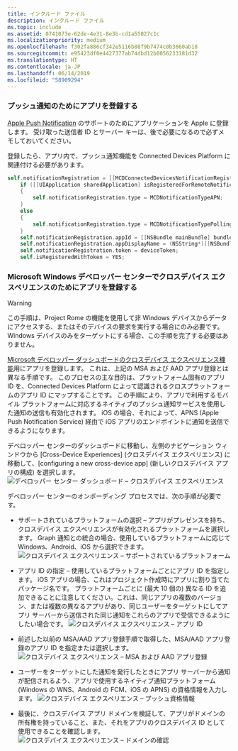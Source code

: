 ```yaml
---
title: インクルード ファイル
description: インクルード ファイル
ms.topic: include
ms.assetid: 0741073e-62de-4e31-8e3b-cd1a55027c1c
ms.localizationpriority: medium
ms.openlocfilehash: f302fa886cf342e5116b88f9b7474c0b3660ab18
ms.sourcegitcommit: e95423df0e4427377ab74dbd12b0056233181d32
ms.translationtype: HT
ms.contentlocale: ja-JP
ms.lasthandoff: 06/14/2019
ms.locfileid: "58909294"
---
```

### <a name="register-your-app-for-push-notifications"></a>プッシュ通知のためにアプリを登録する

[Apple Push Notification](https://developer.apple.com/notifications/) のサポートのためにアプリケーションを Apple に登録します。 受け取った送信者 ID とサーバー キーは、後で必要になるので必ずメモしておいてください。

登録したら、アプリ内で、プッシュ通知機能を Connected Devices Platform に関連付ける必要があります。

```ObjectiveC
self.notificationRegistration = [[MCDConnectedDevicesNotificationRegistration alloc] init];
    if ([[UIApplication sharedApplication] isRegisteredForRemoteNotifications])
    {
        self.notificationRegistration.type = MCDNotificationTypeAPN;
    }
    else
    {
        self.notificationRegistration.type = MCDNotificationTypePolling;
    }
    self.notificationRegistration.appId = [[NSBundle mainBundle] bundleIdentifier];
    self.notificationRegistration.appDisplayName = (NSString*)[[NSBundle mainBundle] objectForInfoDictionaryKey:@"CFBundleDisplayName"];
    self.notificationRegistration.token = deviceToken;
    self.isRegisteredWithToken = YES;
```

### <a name="register-your-app-in-microsoft-windows-dev-center-for-cross-device-experiences"></a>Microsoft Windows デベロッパー センターでクロスデバイス エクスペリエンスのためにアプリを登録する

> [!WARNING]
> この手順は、Project Rome の機能を使用して非 Windows デバイスからデータにアクセスする、またはそのデバイスの要求を実行する場合にのみ必要です。 Windows デバイスのみをターゲットにする場合、この手順を完了する必要はありません。

[Microsoft デベロッパー ダッシュボードのクロスデバイス エクスペリエンス機能](https://developer.microsoft.com/dashboard/crossplatform/web)用にアプリを登録します。 これは、上記の MSA および AAD アプリ登録とは異なる手順です。 このプロセスの主な目的は、プラットフォーム固有のアプリ ID を、Connected Devices Platform によって認識されるクロスプラットフォームのアプリ ID にマップすることです。 この手順により、アプリで利用するモバイル プラットフォームに対応するネイティブのプッシュ通知サービスを使用した通知の送信も有効化されます。 iOS の場合、それによって、APNS (Apple Push Notification Service) 経由で iOS アプリのエンドポイントに通知を送信できるようになります。

デベロッパー センターのダッシュボードに移動し、左側のナビゲーション ウィンドウから [Cross-Device Experiences] (クロスデバイス エクスペリエンス) に移動して、[configuring a new cross-device app] (新しいクロスデバイス アプリの構成) を選択します。
![デベロッパー センター ダッシュボード – クロスデバイス エクスペリエンス](../../notifications/media/dev_center_portal/dev_center_portal_1_overview.png)

デベロッパー センターのオンボーディング プロセスでは、次の手順が必要です。

* サポートされているプラットフォームの選択 – アプリがプレゼンスを持ち、クロスデバイス エクスペリエンスが有効化されるプラットフォームを選択します。 Graph 通知との統合の場合、使用しているプラットフォームに応じて Windows、Android、iOS から選択できます。 ![クロスデバイス エクスペリエンス – サポートされているプラットフォーム](../../notifications/media/dev_center_portal/dev_center_portal_2_supported_platforms.png)

* アプリ ID の指定 – 使用しているプラットフォームごとにアプリ ID を指定します。 iOS アプリの場合、これはプロジェクト作成時にアプリに割り当てたパッケージ名です。 プラットフォームごとに (最大 10 個の) 異なる ID を追加できることに注意してください。これは、同じアプリの複数のバージョン、または複数の異なるアプリがあり、同じユーザーをターゲットにしてアプリ サーバーから送信された同じ通知をこれらのアプリで受信できるようにしたい場合です。 ![クロスデバイス エクスペリエンス – アプリ ID](../../notifications/media/dev_center_portal/dev_center_portal_3_app_ids.png)

* 前述した以前の MSA/AAD アプリ登録手順で取得した、MSA/AAD アプリ登録のアプリ ID を指定または選択します。 ![クロスデバイス エクスペリエンス – MSA および AAD アプリ登録](../../notifications/media/dev_center_portal/dev_center_portal_4_msa_aad_connections.png)

* ユーザーをターゲットにした通知を発行したときにアプリ サーバーから通知が配信されるよう、アプリで使用するネイティブ通知プラットフォーム (Windows の WNS、Android の FCM、iOS の APNS) の資格情報を入力します。 ![クロスデバイス エクスペリエンス – プッシュ資格情報](../../notifications/media/dev_center_portal/dev_center_portal_5_push_credentials.png)

* 最後に、クロスデバイス アプリ ドメインを検証して、アプリがドメインの所有権を持っていること、また、それをアプリのクロスデバイス ID として使用できることを確認します。 ![クロスデバイス エクスペリエンス – ドメインの確認](../../notifications/media/dev_center_portal/dev_center_portal_6_domain_verification.png)
